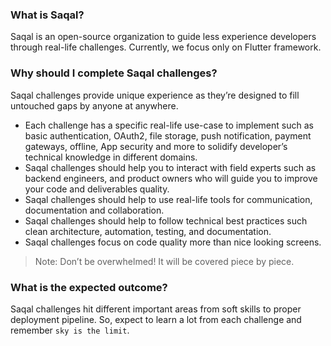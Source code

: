 ### What is Saqal?

Saqal is an open-source organization to guide less experience developers through real-life challenges. Currently, we focus only on Flutter framework.

### Why should I complete Saqal challenges?

Saqal challenges provide unique experience as they’re designed to fill untouched gaps by anyone at anywhere.

- Each challenge has a specific real-life use-case to implement such as basic authentication, OAuth2, file storage, push notification, payment gateways, offline, App security and more to solidify developer’s technical knowledge in different domains.
- Saqal challenges should help you to interact with field experts such as backend engineers, and product owners who will guide you to improve your code and deliverables quality.
- Saqal challenges should help to use real-life tools for communication, documentation and collaboration.
- Saqal challenges should help to follow technical best practices such clean architecture, automation, testing, and documentation.
- Saqal challenges focus on code quality more than nice looking screens.

> Note: Don’t be overwhelmed! It will be covered piece by piece.

### What is the expected outcome?

Saqal challenges hit different important areas from soft skills to proper deployment pipeline. So, expect to learn a lot from each challenge and remember `sky is the limit`.
